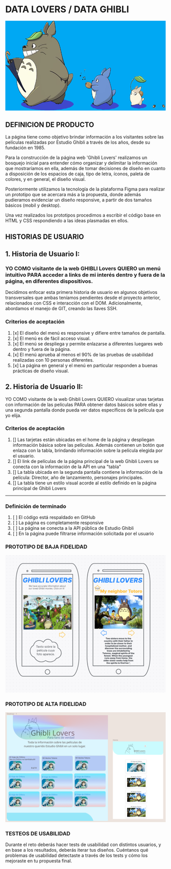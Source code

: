 # DATA LOVERS / DATA GHIBLI
![ghibli](src/imagenes/ghibli.png)

## DEFINICION DE PRODUCTO
La página tiene como objetivo brindar información a los visitantes sobre las películas realizadas por Estudio Ghibli a través de los años, desde su fundación en 1985.

Para la construcción de la página web 'Ghibli Lovers' realizamos un bosquejo inicial para entender cómo organizar y delimitar la información que mostraríamos en ella, además de tomar decisiones de diseño en cuanto a disposición de los espacios de caja, tipo de letra, íconos, paleta de colores, y en general, el diseño visual.

Posteriormente utilizamos la tecnología de la plataforma Figma para realizar un prototipo que se acercara más a la propuesta, donde además pudieramos evidenciar un diseño responsive, a partir de dos tamaños básicos (mobil y desktop).

Una vez realizados los prototipos procedimos a escribir el código base en HTML y CSS respondiendo a las ideas plasmadas en ellos.

## HISTORIAS DE USUARIO

## 1. Historia de Usuario I:
### YO COMO visitante de la web GHIBLI Lovers QUIERO un menú intuitivo PARA acceder a links de mi interés dentro y fuera de la página, en diferentes dispositivos.

Decidimos enfocar esta primera historia de usuario en algunos objetivos transversales que ambas teníamos pendientes desde el proyecto anterior, relacionados con CSS e interacción con el DOM. Adicionalmente, abordamos el manejo de GIT, creando las llaves SSH.

### Criterios de aceptación
1. [x] El diseño del menú es responsive y difiere entre tamaños de pantalla.
2. [x] El menú es de fácil acceso visual.
3. [x] El menú se despliega y permite enlazarse a diferentes luegares web dentro y fuera de la página.
4. [x] El menú aprueba al menos el 90% de las pruebas de usabilidad realizadas con 10 personas diferentes.
5. [x] La página en general y el menú en particular responden a buenas prácticas de diseño visual.


## 2. Historia de Usuario II:
YO COMO visitante de la web Ghibli Lovers QUIERO visualizar unas tarjetas con información de las películas PARA obtener datos básicos sobre ellas y una segunda pantalla donde pueda ver datos específicos de la película que yo elija.

### Criterios de aceptación
1. [] Las tarjetas están ubicadas en el home de la página y despliegan información básica sobre las películas. Además contienen un botón que enlaza con la tabla, brindando información sobre la película elegida por el usuario.
2. [] El link de películas de la página principal de la web Ghibli Lovers se conecta con la información de la API en una "tabla"
3. [] La tabla ubicada en la segunda pantalla contiene la información de la película: Director, año de lanzamiento, personajes principales.
4. [] La tabla tiene un estilo visual acorde al estilo definido en la página principal de Ghibli Lovers


***

### Definición de terminado
1. [ ] El código está respaldado en GitHub
2. [ ] La página es completamente responsive
3. [ ] La página se conecta a la API pública de Estudio Ghibli
4. [ ] En la página puede filtrarse información solicitada por el usuario

### PROTOTIPO DE BAJA FIDELIDAD

![bajaInicial](src/imagenes/baja1.png)

### PROTOTIPO DE ALTA FIDELIDAD

![altaInicial](src/imagenes/alta.bmp)

### TESTEOS DE USABILIDAD
Durante el reto deberás hacer tests de usabilidad con distintos usuarios, y en base a los resultados, deberás iterar tus diseños. Cuéntanos qué problemas de usabilidad detectaste a través de los tests y cómo los mejoraste en tu propuesta final.

